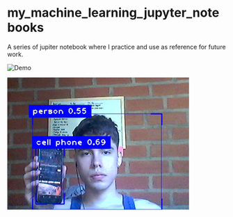 # my_machine_learning_jupyter_notebooks
A series of jupiter notebook where I practice and use as reference for future work.

![Demo](https://media.giphy.com/media/v1.Y2lkPTc5MGI3NjExZ3o4c2cycDkzeng4bmt4NDZzbmZ0OWcydHdnaTFsb2NtNXpia3hrZSZlcD12MV9pbnRlcm5hbF9naWZfYnlfaWQmY3Q9Zw/ntd96R0xaqYY2dL8Ui/giphy.gif)

![Demo2](https://github.com/christianmbr/my_machine_learning_jupyter_notebooks/blob/main/computer_vision/images/descarga.png)
